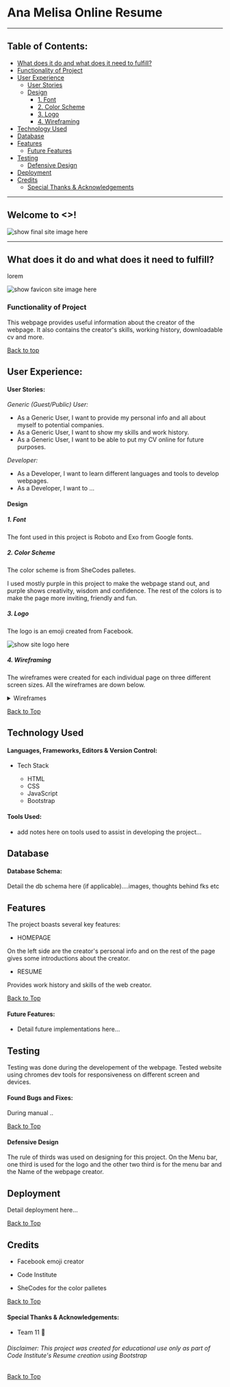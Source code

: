# Ana Melisa Online Resume
***
 
## Table of Contents:
* [What does it do and what does it need to fulfill?](#what-does-it-do-and-what-does-it-need-to-fulfill)
* [Functionality of Project](#functionality-of-project)
* [User Experience](#user-experience)
   * [User Stories](#user-stories)
   * [Design](#design)
       * [1. Font](#1-font)
       * [2. Color Scheme](#2-color-scheme)
       * [3. Logo](#3-logo)
       * [4. Wireframing](#5-wireframing)
* [Technology Used](#technology-used)
* [Database](#database)
* [Features](#features)
   * [Future Features](#future-features)
* [Testing](#testing)
   * [Defensive Design](#defensive-design)
* [Deployment](#deployment)
* [Credits](#credits)
   * [Special Thanks & Acknowledgements](#special-thanks--acknowledgements)
 
***
 
## Welcome to <<project-name>>!
 
![show final site image here](assets/docs/image.png)
 
***
 
## What does it do and what does it need to fulfill?
lorem
 
![show favicon site image here](assets/docs/image.png)
 
### Functionality of Project
This webpage provides useful information about the creator of the webpage. It also contains the creator's skills, working history, downloadable cv and more.
 
[Back to top](#table-of-contents)
 
## User Experience:
 
#### User Stories:
_Generic (Guest/Public) User:_
* As a Generic User, I want to provide my personal info and all about myself to potential companies.
* As a Generic User, I want to show my skills and work history.
* As a Generic User, I want to be able to put my CV online for future purposes.
 
_Developer:_
* As a Developer, I want to learn different languages and tools to develop webpages.
* As a Developer, I want to ...
 
#### Design
 
##### 1. Font
The font used in this project is Roboto and Exo from Google fonts.
 
##### 2. Color Scheme
The color scheme is from SheCodes palletes.
 
I used mostly purple in this project to make the webpage stand out, and purple shows creativity, wisdom and confidence. The rest of the colors is to make the page more inviting, friendly and fun.

##### 3. Logo
The logo is an emoji created from Facebook.
 
![show site logo here](assets/docs/image.png)

 
##### 4. Wireframing
 
The wireframes were created for each individual page on three different screen sizes. All the wireframes are down below.
 
<details>
<summary>Wireframes</summary>
Home page
 
![Home page](#)
 
Wish tree page
 
![Wish tree page](#)
 
Send wishes page
 
![Send wishes page](#)
 
Login/Register page
 
![Login/Register page](#)
 
</details>
 
[Back to Top](#table-of-contents)
 
## Technology Used
 
#### Languages, Frameworks, Editors & Version Control:
 
* Tech Stack

   * HTML
   * CSS
   * JavaScript
   * Bootstrap
 
#### Tools Used:
 
* add notes here on tools used to assist in developing the project...
 
## Database
 
#### Database Schema:
 
Detail the db schema here (if applicable)....images, thoughts behind fks etc
 
## Features
 
The project boasts several key features:
* HOMEPAGE

On the left side are the creator's personal info and on the rest of the page gives some introductions about the creator.

* RESUME

Provides work history and skills of the web creator.
 
[Back to Top](#table-of-contents)
 
#### Future Features:
 
* Detail future implementations here...
 
## Testing
 
Testing was done during the developement of the webpage. Tested website using chromes dev tools for responsiveness on different screen and devices.
 
#### Found Bugs and Fixes:
 
During manual ..
 
[Back to Top](#table-of-contents)
 
#### Defensive Design
 
The rule of thirds was used on designing for this project. On the Menu bar, one third is used for the logo and the other two third is for the menu bar and the Name of the webpage creator.
 
## Deployment
 
Detail deployment here...
 
[Back to Top](#table-of-contents)
 
## Credits
 
* Facebook emoji creator

* Code Institute

* SheCodes for the color palletes
 
[Back to Top](#table-of-contents)
 
#### Special Thanks & Acknowledgements:
 
* Team 11 🤜
 
###### <i>Disclaimer: This project was created for educational use only as part of Code Institute's Resume creation using Bootstrap</i>
 
[Back to Top](#table-of-contents)
